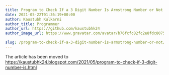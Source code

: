 ```yaml
---
title: Program to Check If a 3 Digit Number Is Armstrong Number or Not
date: 2021-05-22T01:36:19+00:00
author: Kaustubh Kulkarni
author_title: Programmer
author_url: https://github.com/kaustubhk24
author_image_url: https://www.gravatar.com/avatar/b76fcfc82fc2e8fdc8075636f1735f61?s=200

slug: /program-to-check-if-a-3-digit-number-is-armstrong-number-or-not/
---
```

The article has been moved to https://kaustubhk24.blogspot.com/2021/05/program-to-check-if-3-digit-number-is.html